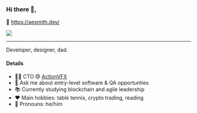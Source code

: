 ### Hi there 👋,

🏡 <a href="https://aesmith.dev/">https://aesmith.dev/</a>

<a href="https://www.linkedin.com/in/andrewevansmith/">
  <img src="https://img.shields.io/badge/LinkedIn-Andrew Evan Smith-blue?logo=linkedin&style=social">
</a>

<hr>

Developer, designer, dad. 

#### Details

- 🧑‍💻 CTO @ <a href="https://actionvfx.com">ActionVFX</a>
- 💬 Ask me about entry-level software & QA opportunties
- 📚 Currently studying blockchain and agile leadership
- ❤️ Main hobbies: table tennis, crypto trading, reading
- 🙂 Pronouns: he/him
